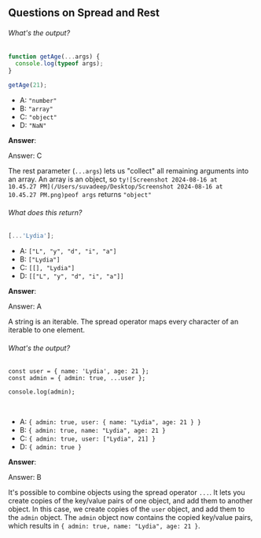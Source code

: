 ## Questions on Spread and Rest

###### What's the output?

```js
function getAge(...args) {
  console.log(typeof args);
}

getAge(21);
```

- A: `"number"`
- B: `"array"`
- C: `"object"`
- D: `"NaN"`

**Answer**:

Answer: C

The rest parameter (`...args`) lets us "collect" all remaining arguments into an array. An array is an object, so `ty![Screenshot 2024-08-16 at 10.45.27 PM](/Users/suvadeep/Desktop/Screenshot 2024-08-16 at 10.45.27 PM.png)peof args` returns `"object"`



###### What does this return?

```js
[...'Lydia'];
```

- A: `["L", "y", "d", "i", "a"]`
- B: `["Lydia"]`
- C: `[[], "Lydia"]`
- D: `[["L", "y", "d", "i", "a"]]`

**Answer**:

Answer: A

A string is an iterable. The spread operator maps every character of an iterable to one element.





###### What's the output?



```
const user = { name: 'Lydia', age: 21 };
const admin = { admin: true, ...user };

console.log(admin);
```

​    

- A: `{ admin: true, user: { name: "Lydia", age: 21 } }`
- B: `{ admin: true, name: "Lydia", age: 21 }`
- C: `{ admin: true, user: ["Lydia", 21] }`
- D: `{ admin: true }`

**Answer**:

Answer: B

It's possible to combine objects using the spread operator `...`. It lets you create copies of the key/value pairs of one object, and add them to another object. In this case, we create copies of the `user` object, and add them to the `admin` object. The `admin` object now contains the copied key/value pairs, which results in `{ admin: true, name: "Lydia", age: 21 }`.